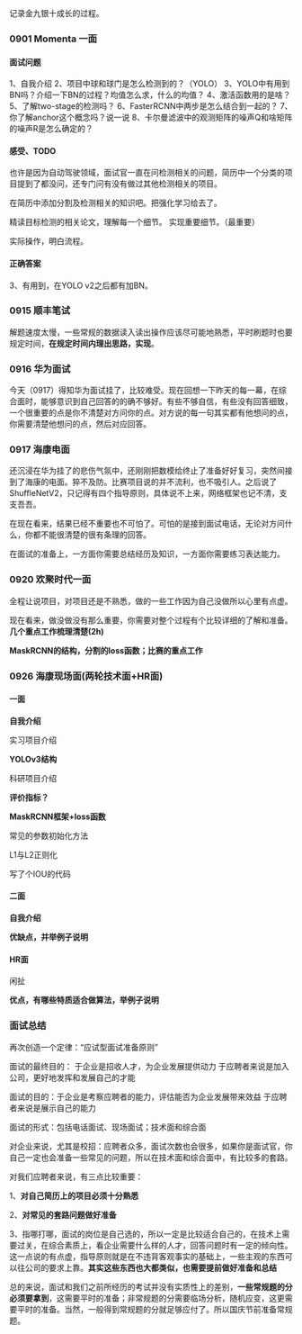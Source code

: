 
记录金九银十成长的过程。

### 0901 Momenta 一面

#### 面试问题

1、自我介绍
2、项目中球和球门是怎么检测到的？（YOLO）
3、YOLO中有用到BN吗？介绍一下BN的过程？均值怎么求，什么的均值？
4、激活函数用的是啥？
5、了解two-stage的检测吗？
6、FasterRCNN中两步是怎么结合到一起的？
7、你了解anchor这个概念吗？说一说
8、卡尔曼滤波中的观测矩阵的噪声Q和啥矩阵的噪声R是怎么确定的？

#### 感受、TODO

也许是因为自动驾驶领域，面试官一直在问检测相关的问题，简历中一个分类的项目提到了都没问，还专门问有没有做过其他检测相关的项目。

在简历中添加分割及检测相关的知识吧。把强化学习给去了。

精读目标检测的相关论文，理解每一个细节。 实现重要细节。（最重要）

实际操作，明白流程。

#### 正确答案

 3、有用到，在YOLO v2之后都有加BN。


### 0915 顺丰笔试

解题速度太慢，一些常规的数据读入读出操作应该尽可能地熟悉，平时刷题时也要规定时间，**在规定时间内理出思路，实现**。

### 0916 华为面试

今天（0917）得知华为面试挂了，比较难受。现在回想一下昨天的每一幕，在综合面时，能够意识到自己回答的的确不够好。有些不够自信，有些没有回答细致，一个很重要的点是你不清楚对方问你的点。对方说的每一句其实都有他想问的点，你需要清楚他想问的点，然后对应回答。

### 0917 海康电面

还沉浸在华为挂了的悲伤气氛中，还刚刚把数模给终止了准备好好复习，突然间接到了海康的电面。猝不及防。比赛项目说的并不流利，也不吸引人。之后说了ShuffleNetV2，只记得有四个指导原则，具体说不上来，网络框架也记不清，支支吾吾。

在现在看来，结果已经不重要也不可怕了。可怕的是接到面试电话，无论对方问什么，你都不能很清楚的很有条理的回答。

在面试的准备上，一方面你需要总结经历及知识，一方面你需要练习表达能力。

### 0920 欢聚时代一面

全程让说项目，对项目还是不熟悉，做的一些工作因为自己没做所以心里有点虚。

现在看来，做没做没有那么重要，你需要对整个过程有个比较详细的了解和准备。**几个重点工作梳理清楚(2h)**

**MaskRCNN的结构，分割的loss函数；比赛的重点工作**

### 0926 海康现场面(两轮技术面+HR面)

#### 一面

**自我介绍**

实习项目介绍

**YOLOv3结构**

科研项目介绍

**评价指标？**

**MaskRCNN框架+loss函数**

常见的参数初始化方法

L1与L2正则化

写了个IOU的代码

#### 二面

**自我介绍**

**优缺点，并举例子说明**

#### HR面

闲扯

**优点，有哪些特质适合做算法，举例子说明**


### 面试总结

再次创造一个定律：“应试型面试准备原则”

面试的最终目的： 于企业是招收人才，为企业发展提供动力
            于应聘者来说是加入公司，更好地发挥和发展自己的才能

面试的目的：于企业是考察应聘者的能力，评估能否为企业发展带来效益
           于应聘者来说是展示自己的能力

面试的形式：包括电话面试、现场面试；技术面和综合面

对企业来说，尤其是校招：应聘者众多，面试次数也会很多，如果你是面试官，你自己一定也会准备一些常见的问题，所以在技术面和综合面中，有比较多的套路。

对我们应聘者来说，有三点比较重要：

1、**对自己简历上的项目必须十分熟悉**

2、**对常见的套路问题做好准备**

3、指哪打哪，面试的岗位是自己选的，所以一定是比较适合自己的，在技术上需要过关，在综合素质上，看企业需要什么样的人才，回答问题时有一定的倾向性。这一点说的有点虚，指导原则就是在不违背客观事实的基础上，一些主观的东西可以往公司的要求上靠。**其实这些东西也大都类似，也需要提前做好准备和总结**

总的来说，面试和我们之前所经历的考试并没有实质性上的差别，**一些常规题的分必须要拿到**，这需要平时的准备；非常规题的分需要临场分析，随机应变，这更需要平时的准备。当然，一般得到常规题的分就足够应付了。所以国庆节前准备常规题。

